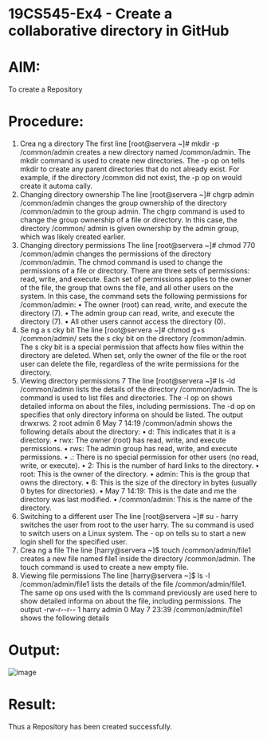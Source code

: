 # 19CS545-Ex4 - Create a collaborative directory in GitHub

# AIM:
To create a Repository

# Procedure:

1. Crea ng a directory 
The first line [root@servera ~]# mkdir -p /common/admin creates a new 
directory named /common/admin. The mkdir command is used to create new directories. 
The -p op on tells mkdir to create any parent directories that do not already exist. For example, 
if the directory /common did not exist, the -p op on would create it automa cally. 
2. Changing directory ownership 
The line [root@servera ~]# chgrp admin /common/admin changes the group 
ownership of the directory /common/admin to the group admin. The chgrp command is 
used to change the group ownership of a file or directory. In this case, the directory /common/
 admin is given ownership by the admin group, which was likely created earlier. 
3. Changing directory permissions 
The line [root@servera ~]# chmod 770 /common/admin changes the permissions 
of the directory /common/admin. The chmod command is used to change the permissions of 
a file or directory. There are three sets of permissions: read, write, and execute. Each set of 
permissions applies to the owner of the file, the group that owns the file, and all other users on the 
system. 
In this case, the command sets the following permissions for /common/admin: 
• The owner (root) can read, write, and execute the directory (7). 
• The admin group can read, write, and execute the directory (7). 
• All other users cannot access the directory (0). 
4. Se ng a s cky bit 
The line [root@servera ~]# chmod g+s /common/admin/ sets the s cky bit on 
the directory /common/admin. The s cky bit is a special permission that affects how files 
within the directory are deleted. When set, only the owner of the file or the root user can delete 
the file, regardless of the write permissions for the directory. 
5. Viewing directory permissions 
 7
The line [root@servera ~]# ls -ld /common/admin lists the details of the 
directory /common/admin. The ls command is used to list files and directories. The -l op on 
shows detailed informa on about the files, including permissions. The -d op on specifies that 
only directory informa on should be listed. 
The output drwxrws. 2 root admin 6 May 7 14:19 /common/admin shows 
the following details about the directory: 
• d: This indicates that it is a directory. 
• rwx: The owner (root) has read, write, and execute permissions. 
• rws: The admin group has read, write, and execute permissions. 
• .: There is no special permission for other users (no read, write, or execute). 
• 2: This is the number of hard links to the directory. 
• root: This is the owner of the directory. 
• admin: This is the group that owns the directory. 
• 6: This is the size of the directory in bytes (usually 0 bytes for directories). 
• May 7 14:19: This is the date and me the directory was last modified. 
• /common/admin: This is the name of the directory. 
6. Switching to a different user 
The line [root@servera ~]# su - harry switches the user from root to the user 
harry. The su command is used to switch users on a Linux system. The - op on tells su to start 
a new login shell for the specified user. 
7. Crea ng a file 
The line [harry@servera ~]$ touch /common/admin/file1 creates a new file 
named file1 inside the directory /common/admin. The touch command is used to create 
a new empty file. 
8. Viewing file permissions 
The line [harry@servera ~]$ ls -l /common/admin/file1 lists the details of 
the file /common/admin/file1. The same op ons used with the ls command previously 
are used here to show detailed informa on about the file, including permissions. 
The output -rw-r--r-- 1 harry admin 0 May 7 23:39 /common/admin/file1 shows the following 
details


# Output:

![image](https://github.com/user-attachments/assets/1f9dff1e-5dac-4500-83c2-6c79ce65fa21)


# Result:

Thus a Repository has been created successfully.
